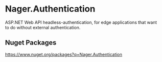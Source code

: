 # Nager.Authentication
ASP.NET Web API headless-authentication, for edge applications that want to do without external authentication.

## Nuget Packages
https://www.nuget.org/packages?q=Nager.Authentication

